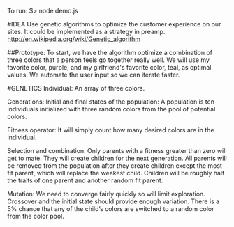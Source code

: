 To run:
	$> node demo.js

#IDEA
Use genetic algorithms to optimize the customer experience on our sites. It could be implemented as a strategy in preamp. http://en.wikipedia.org/wiki/Genetic_algorithm

##Prototype:
To start, we have the algorithm optimize a combination of three colors that a person feels go together really well. We will use my favorite color, purple, and my girlfriend's favorite color, teal, as optimal values. We automate the user input so we can iterate faster. 

#GENETICS
Individual:
An array of three colors.

Generations: Initial and final states of the population:
A population is ten individuals initialized with three random colors from the pool of potential colors. 

Fitness operator:
It will simply count how many desired colors are in the individual.

Selection and combination:
Only parents with a fitness greater than zero will get to mate. They will create children for the next generation. All parents will be removed from the population after they create children except the most fit parent, which will replace the weakest child. Children will be roughly half the traits of one parent and another random fit parent.

Mutation:
We need to converge fairly quickly so will limit exploration. Crossover and the initial state should provide enough variation. There is a 5% chance that any of the child’s colors are switched to a random color from the color pool.